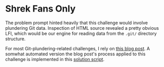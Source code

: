 # Shrek Fans Only

The problem prompt hinted heavily that this challenge would involve plundering Git data. Inspection of HTML source revealed a pretty obvious LFI, which would be our engine for reading data from the `.git/` directory structure.

For most Git-plundering-related challenges, I rely on [this blog post](http://web.archive.org/web/20200307035838/https://en.internetwache.org/dont-publicly-expose-git-or-how-we-downloaded-your-websites-sourcecode-an-analysis-of-alexas-1m-28-07-2015/). A somwhat automated version the blog post's process applied to this challenge is implemented in this [solution script](./solve.py).
